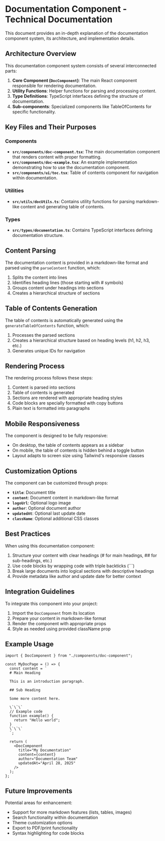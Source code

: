 
# Documentation Component - Technical Documentation

This document provides an in-depth explanation of the documentation component system, its architecture, and implementation details.

## Architecture Overview

This documentation component system consists of several interconnected parts:

1. **Core Component (`DocComponent`)**: The main React component responsible for rendering documentation.
2. **Utility Functions**: Helper functions for parsing and processing content.
3. **Type Definitions**: TypeScript interfaces defining the structure of documentation.
4. **Sub-components**: Specialized components like TableOfContents for specific functionality.

## Key Files and Their Purposes

### Components

- **`src/components/doc-component.tsx`**: The main documentation component that renders content with proper formatting.
- **`src/components/doc-example.tsx`**: An example implementation demonstrating how to use the documentation component.
- **`src/components/ui/toc.tsx`**: Table of contents component for navigation within documentation.

### Utilities

- **`src/utils/docUtils.ts`**: Contains utility functions for parsing markdown-like content and generating table of contents.

### Types

- **`src/types/documentation.ts`**: Contains TypeScript interfaces defining documentation structure.

## Content Parsing

The documentation content is provided in a markdown-like format and parsed using the `parseContent` function, which:

1. Splits the content into lines
2. Identifies heading lines (those starting with # symbols)
3. Groups content under headings into sections
4. Creates a hierarchical structure of sections

## Table of Contents Generation

The table of contents is automatically generated using the `generateTableOfContents` function, which:

1. Processes the parsed sections
2. Creates a hierarchical structure based on heading levels (h1, h2, h3, etc.)
3. Generates unique IDs for navigation

## Rendering Process

The rendering process follows these steps:

1. Content is parsed into sections
2. Table of contents is generated
3. Sections are rendered with appropriate heading styles
4. Code blocks are specially formatted with copy buttons
5. Plain text is formatted into paragraphs

## Mobile Responsiveness

The component is designed to be fully responsive:

- On desktop, the table of contents appears as a sidebar
- On mobile, the table of contents is hidden behind a toggle button
- Layout adapts to screen size using Tailwind's responsive classes

## Customization Options

The component can be customized through props:

- **`title`**: Document title
- **`content`**: Document content in markdown-like format
- **`logoUrl`**: Optional logo image
- **`author`**: Optional document author
- **`updatedAt`**: Optional last update date
- **`className`**: Optional additional CSS classes

## Best Practices

When using this documentation component:

1. Structure your content with clear headings (# for main headings, ## for sub-headings, etc.)
2. Use code blocks by wrapping code with triple backticks (```)
3. Break large documents into logical sections with descriptive headings
4. Provide metadata like author and update date for better context

## Integration Guidelines

To integrate this component into your project:

1. Import the `DocComponent` from its location
2. Prepare your content in markdown-like format
3. Render the component with appropriate props
4. Style as needed using provided className prop

## Example Usage

```tsx
import { DocComponent } from "./components/doc-component";

const MyDocPage = () => {
  const content = `
  # Main Heading
  
  This is an introduction paragraph.
  
  ## Sub Heading
  
  Some more content here.
  
  \`\`\`
  // Example code
  function example() {
    return "Hello world";
  }
  \`\`\`
  `;

  return (
    <DocComponent
      title="My Documentation"
      content={content}
      author="Documentation Team"
      updatedAt="April 28, 2025"
    />
  );
};
```

## Future Improvements

Potential areas for enhancement:

- Support for more markdown features (lists, tables, images)
- Search functionality within documentation
- Theme customization options
- Export to PDF/print functionality
- Syntax highlighting for code blocks
